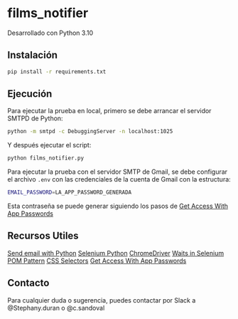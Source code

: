 # films_notifier

Desarrollado con Python 3.10

## Instalación

```bash
pip install -r requirements.txt
```

## Ejecución

Para ejecutar la prueba en local, primero se debe arrancar el servidor SMTPD de Python:

```bash
python -m smtpd -c DebuggingServer -n localhost:1025
```

Y después ejecutar el script:

```bash
python films_notifier.py
```

Para ejecutar la prueba con el servidor SMTP de Gmail, se debe configurar el archivo `.env` con las credenciales de la cuenta de Gmail con la estructura:

```bash
EMAIL_PASSWORD=LA_APP_PASSWORD_GENERADA
```

Esta contraseña se puede generar siguiendo los pasos de [Get Access With App Passwords](https://support.google.com/mail/answer/185833?hl=es-419)


## Recursos Utiles
[Send email with Python](https://realpython.com/python-send-email/#getting-started)
[Selenium Python](https://selenium-python.readthedocs.io/)
[ChromeDriver](https://sites.google.com/a/chromium.org/chromedriver/)
[Waits in Selenium](https://www.selenium.dev/documentation/webdriver/waits/)
[POM Pattern](https://www.selenium.dev/documentation/test_practices/encouraged/page_object_models/)
[CSS Selectors](https://flukeout.github.io)
[Get Access With App Passwords](https://support.google.com/mail/answer/185833?hl=es-419)

## Contacto

Para cualquier duda o sugerencia, puedes contactar por Slack a @Stephany.duran o @c.sandoval
